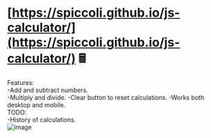 # [https://spiccoli.github.io/js-calculator/](https://spiccoli.github.io/js-calculator/) 🖩
Features:
<br>
-Add and subtract numbers.<br>
-Multiply and divide.
-Clear button to reset calculations.
-Works both desktop and mobile.<br>
TODO:<br>
-History of calculations.<br>
![image](https://github.com/user-attachments/assets/8ea998f2-8480-4b08-9565-20e5d4cad6f1)


